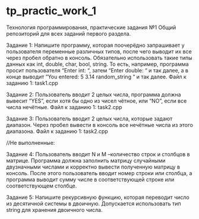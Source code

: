 # tp_practic_work_1
Технология программирования, практические задания №1
Общий репозиторий для всех заданий первого раздела.  

Задание 1:
    Напишите программу, которая поочерёдно запрашивает у пользователя переменные различных типов, 
    после чего выводит их все через пробел обратно в консоль. 
    Обязательно использовать такие типы данных как int, double, char, bool, string. 
    То есть, например, программа просит пользователя “Enter int: “, затем “Enter double: “ и так далее, 
    а в конце выводит “You entered: 5 3.14 random_string “ и так далее.
Файл к заданию 1:
    task1.cpp

Задание 2:
    Пользователь вводит 2 целых числа, программа должна вывесит “YES”, если хотя бы одно из чисел чётное, или “NO”, если все числа нечётные.
Файл к заданию 1:
    task2.cpp

Задание 3:
    Пользователь вводит 2 целых числа, которые задают диапазон. Через пробел вывести в консоль все нечётные числа из этого диапазона.
Файл к заданию 1:
    task2.cpp



//Не выполненные:

Задание 4:
    Пользователь вводит N и M –количество строк и столбцов в матрице. Программа должна заполнить матрицу случайными двузначными числами и  корректно вывести полученную матрицу в консоль. После этого пользователь вводит номер строки или столбца, а программа выводит сумму числе в соответствующей строке или соответствующем столбце.

Задание 5:
    Напишите рекурсивную функцию, которая переводит число из десятичной системы в двоичную. Допускается использовать тип string для хранения двоичного числа.

